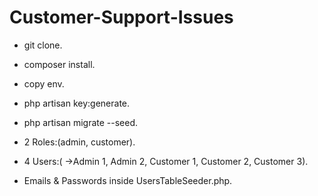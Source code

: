 # Customer-Support-Issues

-   git clone.
-   composer install.
-   copy env.
-   php artisan key:generate.
-   php artisan migrate --seed.

-   2 Roles:(admin, customer).
-   4 Users:( ->Admin 1, Admin 2, Customer 1, Customer 2, Customer 3).
-   Emails & Passwords inside UsersTableSeeder.php.
